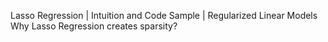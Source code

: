 Lasso Regression | Intuition and Code Sample | Regularized Linear Models
Why Lasso Regression creates sparsity?
